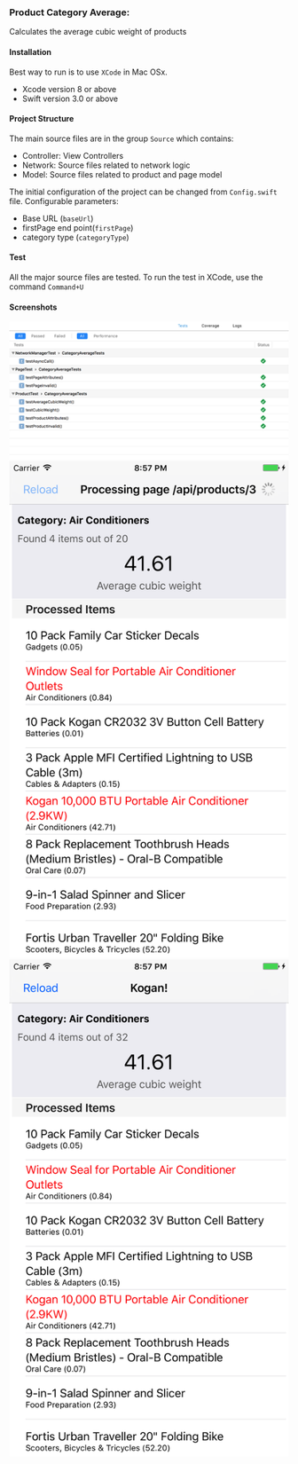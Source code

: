 ### Product Category Average:

Calculates the average cubic weight of products

#### Installation

Best way to run is to use `XCode` in Mac OSx.
- Xcode version 8 or above
- Swift version 3.0 or above

#### Project Structure

The main source files are in the group `Source` which contains:

* Controller: View Controllers
* Network: Source files related to network logic
* Model: Source files related to product and page model

The initial configuration of the project can be changed from `Config.swift` file. 
Configurable parameters:
- Base URL (`baseUrl`)
- firstPage end point(`firstPage`)
- category type (`categoryType`)

#### Test
All the major source files are tested. To run the test in XCode, use the command `Command+U`

#### Screenshots
![screenshot](https://github.com/freesuraj/CategoryAverage/blob/master/screens/test.png?raw=true)
![screenshot](https://github.com/freesuraj/CategoryAverage/blob/master/screens/processing.png?raw=true)
![screenshot](https://github.com/freesuraj/CategoryAverage/blob/master/screens/processed.png?raw=true)
